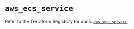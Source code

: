 # `aws_ecs_service`

Refer to the Terraform Registory for docs: [`aws_ecs_service`](https://registry.terraform.io/providers/hashicorp/aws/5.10.0/docs/resources/ecs_service).
